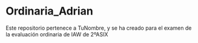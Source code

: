 # Ordinaria_Adrian

Este repositorio pertenece a TuNombre, y se ha creado para el examen de la evaluación ordinaria de IAW de 2ºASIX
